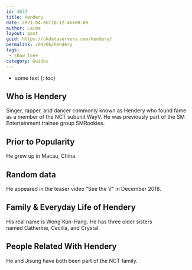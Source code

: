 ```yaml
---
id: 3637
title: Hendery
date: 2021-04-06T10:12:46+00:00
author: Laima
layout: post
guid: https://ukdataservers.com/hendery/
permalink: /04/06/hendery
tags:
 - show love
category: Guides
---
```


* some text
{: toc}


## Who is Hendery
                  
                  
                  
Singer, rapper, and dancer commonly known as Hendery who found fame as a member of the NCT subunit WayV. He was previously part of the SM Entertainment trainee group SMRookies. 
                  
              
            
              
            
                
                
                
## Prior to Popularity
                  
                  
                  
He grew up in Macau, China. 
                  
              
            
              
            
                
                
                
## Random data
                  
                  
                  
He appeared in the teaser video &#8220;See the V&#8221; in December 2018.
                  
              
            
              
            
                
                
                
## Family & Everyday Life of Hendery
                  
                  
                  
His real name is Wong Kun-Hang. He has three older sisters named Catherine, Cecilia, and Crystal.
                  
              
            
              
            
                
                
                
## People Related With Hendery
                  
                  
                  
He and Jisung have both been part of the NCT family. 
                  
              
            
              
            
                
              
            
              
              
            
            
              
            
          
          
          